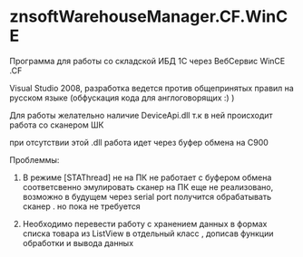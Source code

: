 znsoftWarehouseManager.CF.WinCE
===============================

Программа для работы со складской ИБД 1С через ВебСервис WinCE .CF

Visual Studio 2008, разработка ведется против общепринятых правил на русском языке (обфускация кода для англоговорящих :) )

Для работы желательно наличие DeviceApi.dll т.к в ней происходит работа со сканером ШК

при отсутствии этой .dll работа идет через буфер обмена на C900

Проблеммы:

1. В режиме [STAThread] не на ПК не работает с буфером обмена соответсвенно эмулировать сканер на ПК еще не реализовано, возможно в будущем через serial port получится обрабатывать сканер . но пока не требуется

2. Необходимо перевести работу с хранением данных в формах списка товара из ListView в отдельный класс , дописав функции обработки и вывода данных





